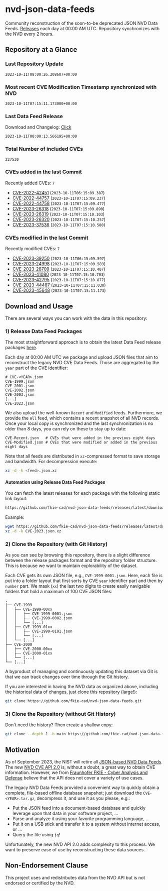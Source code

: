 # nvd-json-data-feeds

Community reconstruction of the soon-to-be deprecated JSON NVD Data Feeds. 
[Releases](https://github.com/fkie-cad/nvd-json-data-feeds/releases/latest) each day at 00:00 AM UTC.
Repository synchronizes with the NVD every 2 hours.

## Repository at a Glance

### Last Repository Update

```plain
2023-10-11T08:00:26.208607+00:00
```

### Most recent CVE Modification Timestamp synchronized with NVD

```plain
2023-10-11T07:15:11.173000+00:00
```

### Last Data Feed Release

Download and Changelog: [Click](https://github.com/fkie-cad/nvd-json-data-feeds/releases/latest)

```plain
2023-10-11T00:00:13.566195+00:00
```

### Total Number of included CVEs

```plain
227530
```

### CVEs added in the last Commit

Recently added CVEs: `7`

* [CVE-2022-42451](CVE-2022/CVE-2022-424xx/CVE-2022-42451.json) (`2023-10-11T06:15:09.387`)
* [CVE-2022-44757](CVE-2022/CVE-2022-447xx/CVE-2022-44757.json) (`2023-10-11T07:15:09.237`)
* [CVE-2022-44758](CVE-2022/CVE-2022-447xx/CVE-2022-44758.json) (`2023-10-11T07:15:09.477`)
* [CVE-2023-26318](CVE-2023/CVE-2023-263xx/CVE-2023-26318.json) (`2023-10-11T07:15:09.890`)
* [CVE-2023-26319](CVE-2023/CVE-2023-263xx/CVE-2023-26319.json) (`2023-10-11T07:15:10.103`)
* [CVE-2023-26320](CVE-2023/CVE-2023-263xx/CVE-2023-26320.json) (`2023-10-11T07:15:10.257`)
* [CVE-2023-37536](CVE-2023/CVE-2023-375xx/CVE-2023-37536.json) (`2023-10-11T07:15:10.580`)


### CVEs modified in the last Commit

Recently modified CVEs: `7`

* [CVE-2023-39250](CVE-2023/CVE-2023-392xx/CVE-2023-39250.json) (`2023-10-11T06:15:09.597`)
* [CVE-2023-24998](CVE-2023/CVE-2023-249xx/CVE-2023-24998.json) (`2023-10-11T07:15:09.583`)
* [CVE-2023-28709](CVE-2023/CVE-2023-287xx/CVE-2023-28709.json) (`2023-10-11T07:15:10.407`)
* [CVE-2023-41080](CVE-2023/CVE-2023-410xx/CVE-2023-41080.json) (`2023-10-11T07:15:10.703`)
* [CVE-2023-42795](CVE-2023/CVE-2023-427xx/CVE-2023-42795.json) (`2023-10-11T07:15:10.877`)
* [CVE-2023-44487](CVE-2023/CVE-2023-444xx/CVE-2023-44487.json) (`2023-10-11T07:15:11.030`)
* [CVE-2023-45648](CVE-2023/CVE-2023-456xx/CVE-2023-45648.json) (`2023-10-11T07:15:11.173`)


## Download and Usage

There are several ways you can work with the data in this repository:

### 1) Release Data Feed Packages

The most straightforward approach is to obtain the latest Data Feed release packages [here](https://github.com/fkie-cad/nvd-json-data-feeds/releases/latest).

Each day at 00:00 AM UTC we package and upload JSON files that aim to reconstruct the legacy NVD CVE Data Feeds.
Those are aggregated by the `year` part of the CVE identifier:

```
# CVE-<YEAR>.json
CVE-1999.json
CVE-2001.json
CVE-2002.json
CVE-2003.json
[...]
CVE-2023.json
```

We also upload the well-known `Recent` and `Modified` feeds.
Furthermore, we provide the `All` feed, which contains a recent snapshot of all NVD records.
Once your local copy is synchronized and the last synchronization is no older than 8 days, you can rely on these to stay up to date:

```plain
CVE-Recent.json   # CVEs that were added in the previous eight days
CVE-Modified.json # CVEs that were modified or added in the previous eight days
```

Note that all feeds are distributed in `xz`-compressed format to save storage and bandwidth.
For decompression execute:

```sh
xz -d -k <feed>.json.xz
```


#### Automation using Release Data Feed Packages

You can fetch the latest releases for each package with the following static link layout:

```sh
https://github.com/fkie-cad/nvd-json-data-feeds/releases/latest/download/CVE-<YEAR>.json.xz
```

Example:

```sh
wget https://github.com/fkie-cad/nvd-json-data-feeds/releases/latest/download/CVE-2023.json.xz
xz -d -k CVE-2023.json.xz
```

### 2) Clone the Repository (with Git History)

As you can see by browsing this repository, there is a slight difference between the release packages format and the repository folder structure.
This is because we want to maintain explorability of the dataset.

Each CVE gets its own JSON file, e.g., `CVE-1999-0001.json`.
Here, each file is put into a folder layout that first sorts by CVE `year` identifier part and then by `number` part.
We mask (`xx`) the last two digits to create easily navigable folders that hold a maximum of 100 CVE JSON files:

```plain
.
├── CVE-1999
│   ├── CVE-1999-00xx
│   │   ├── CVE-1999-0001.json
│   │   ├── CVE-1999-0002.json
│   │   └── [...]
│   ├── CVE-1999-01xx
│   │   ├── CVE-1999-0101.json
│   │   └── [...]
│   └── [...]
├── CVE-2000
│   ├── CVE-2000-00xx
│   ├── CVE-2000-01xx
│   └── [...]
└── [...]
```

A byproduct of managing and continuously updating this dataset via Git is that we can track changes over time through the Git history.

If you are interested in having the NVD data as organized above, including the historical data of changes, just clone this repository (large!):

```sh
git clone https://github.com/fkie-cad/nvd-json-data-feeds.git
```

### 3) Clone the Repository (without Git History)

Don't need the history? Then create a shallow copy:

```sh
git clone --depth 1 -b main https://github.com/fkie-cad/nvd-json-data-feeds.git
```

## Motivation

As of September 2023, the NIST will retire all [JSON-based NVD Data Feeds](https://nvd.nist.gov/vuln/data-feeds#divRetirementBanner-1).
The new [NVD CVE API 2.0](https://nvd.nist.gov/developers/vulnerabilities) is, without a doubt, a great way to obtain CVE information.
However, we from [Fraunhofer FKIE - Cyber Analysis and Defense](https://www.fkie.fraunhofer.de/en/departments/cad.html) believe that the API does not cover a variety of use cases.

The legacy NVD Data Feeds provided a convenient way to quickly obtain a complete, file-based offline database snapshot; just download the `CVE-<YEAR>.tar.gz`, decompress it, and use it as you please, e.g.:

* Put the JSON feed into a document-based database and quickly leverage upon that data in your software project, ...
* Parse and analyze it using your favorite programming language, ...
* Put it on a USB stick and transfer it to a system without internet access, or ...
* Query the file using `jq`!

Unfortunately, the new NVD API 2.0 adds complexity to this process.
We want to preserve ease of use by reconstructing these data sources.

## Non-Endorsement Clause

This project uses and redistributes data from the NVD API but is not endorsed or certified by the NVD.